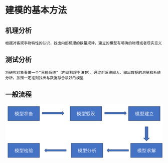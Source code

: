 # 建模的基本方法
## 机理分析
    根据对客观事物特性的认识，找出内部机理的数量规律，建立的模型有明确的物理或者现实意义
## 测试分析
    将研究对象看做一个"黑箱系统"（内部机理不清楚），通过对系统输入、输出数据的测量和系统分析，按照一定准则找出与数据拟合最好的模型
## 一般流程

![建模步骤](/pic/workFlow.png)